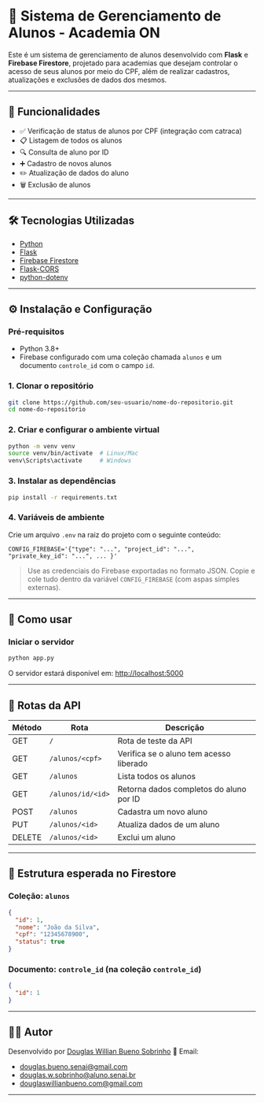 # 💪 Sistema de Gerenciamento de Alunos - Academia ON

Este é um sistema de gerenciamento de alunos desenvolvido com **Flask** e **Firebase Firestore**, projetado para academias que desejam controlar o acesso de seus alunos por meio do CPF, além de realizar cadastros, atualizações e exclusões de dados dos mesmos.

---

## 🚀 Funcionalidades

- ✅ Verificação de status de alunos por CPF (integração com catraca)
- 📋 Listagem de todos os alunos
- 🔍 Consulta de aluno por ID
- ➕ Cadastro de novos alunos
- ✏️ Atualização de dados do aluno
- 🗑️ Exclusão de alunos

---

## 🛠️ Tecnologias Utilizadas

- [Python](https://www.python.org/)
- [Flask](https://flask.palletsprojects.com/)
- [Firebase Firestore](https://firebase.google.com/products/firestore)
- [Flask-CORS](https://flask-cors.readthedocs.io/)
- [python-dotenv](https://pypi.org/project/python-dotenv/)

---

## ⚙️ Instalação e Configuração

### Pré-requisitos

- Python 3.8+
- Firebase configurado com uma coleção chamada `alunos` e um documento `controle_id` com o campo `id`.

### 1. Clonar o repositório

```bash
git clone https://github.com/seu-usuario/nome-do-repositorio.git
cd nome-do-repositorio
```

### 2. Criar e configurar o ambiente virtual

```bash
python -m venv venv
source venv/bin/activate  # Linux/Mac
venv\Scripts\activate     # Windows
```

### 3. Instalar as dependências

```bash
pip install -r requirements.txt
```

### 4. Variáveis de ambiente

Crie um arquivo `.env` na raiz do projeto com o seguinte conteúdo:

```
CONFIG_FIREBASE='{"type": "...", "project_id": "...", "private_key_id": "...", ... }'
```

> Use as credenciais do Firebase exportadas no formato JSON. Copie e cole tudo dentro da variável `CONFIG_FIREBASE` (com aspas simples externas).

---

## 🧪 Como usar

### Iniciar o servidor

```bash
python app.py
```

O servidor estará disponível em: [http://localhost:5000](http://localhost:5000)

---

## 📡 Rotas da API

| Método | Rota                      | Descrição                                  |
|--------|---------------------------|--------------------------------------------|
| GET    | `/`                       | Rota de teste da API                       |
| GET    | `/alunos/<cpf>`           | Verifica se o aluno tem acesso liberado    |
| GET    | `/alunos`                 | Lista todos os alunos                      |
| GET    | `/alunos/id/<id>`         | Retorna dados completos do aluno por ID    |
| POST   | `/alunos`                 | Cadastra um novo aluno                     |
| PUT    | `/alunos/<id>`            | Atualiza dados de um aluno                 |
| DELETE | `/alunos/<id>`            | Exclui um aluno                            |

---

## 📂 Estrutura esperada no Firestore

### Coleção: `alunos`
```json
{
  "id": 1,
  "nome": "João da Silva",
  "cpf": "12345678900",
  "status": true
}
```

### Documento: `controle_id` (na coleção `controle_id`)
```json
{
  "id": 1
}
```

---

## 🧑‍💻 Autor

Desenvolvido por [Douglas Willian Bueno Sobrinho](https://github.com/DouglasBueno11)
📧 Email: 
- douglas.bueno.senai@gmail.com
- douglas.w.sobrinho@aluno.senai.br
- douglaswillianbueno.com@gmail.com

---